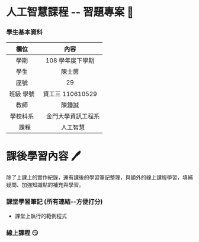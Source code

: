 # 人工智慧課程 -- 習題專案 :pencil:


### 學生基本資料
|   欄位    | 內容                          |
| :-------: | :-------------------: |
|   學期    | 108 學年度下學期              |
|   學生    | 陳士茵                        |
|   座號    | 29                            |
| 班級 學號 | 資工三 110610529              |
|   教師    |     陳鍾誠    |
| 學校科系  | 　金門大學資訊工程系 |
| 　課程　  | 　人工智慧      |



# 課後學習內容 :pen:
除了上課上的實作紀錄，還有課後的學習筆記整理，與額外的線上課程學習，填補疑問、加強知識點的補充與學習。

### 課堂學習筆記 (所有連結--方便打分)

* 課堂上執行的範例程式



### 線上課程  :smirk:



